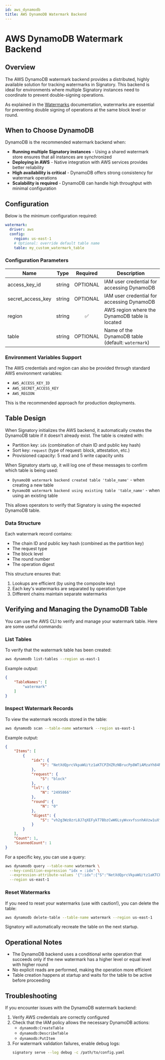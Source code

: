 ```yaml
---
id: aws_dynamodb
title: AWS DynamoDB Watermark Backend
---
```


# AWS DynamoDB Watermark Backend

## Overview

The AWS DynamoDB watermark backend provides a distributed, highly available solution for tracking watermarks in Signatory. This backend is ideal for environments where multiple Signatory instances need to coordinate to prevent double-signing operations.

As explained in the [Watermarks](./watermarks.md) documentation, watermarks are essential for preventing double signing of operations at the same block level or round.

## When to Choose DynamoDB

DynamoDB is the recommended watermark backend when:

- **Running multiple Signatory instances** - Using a shared watermark store ensures that all instances are synchronized
- **Deploying in AWS** - Native integration with AWS services provides better reliability
- **High availability is critical** - DynamoDB offers strong consistency for watermark operations
- **Scalability is required** - DynamoDB can handle high throughput with minimal configuration

## Configuration

Below is the minimum configuration required:

```yaml
watermark:
  driver: aws
  config:
    region: us-east-1
    # Optional: override default table name
    table: my_custom_watermark_table
```

### Configuration Parameters

| Name              | Type   | Required | Description                                                         |
|-------------------|--------|:--------:|---------------------------------------------------------------------|
| access_key_id     | string | OPTIONAL | IAM user credential for accessing DynamoDB                          |
| secret_access_key | string | OPTIONAL | IAM user credential for accessing DynamoDB                          |
| region            | string | ✅       | AWS region where the DynamoDB table is located                      |
| table             | string | OPTIONAL | Name of the DynamoDB table (default: `watermark`)                   |

### Environment Variables Support

The AWS credentials and region can also be provided through standard AWS environment variables:

- `AWS_ACCESS_KEY_ID`
- `AWS_SECRET_ACCESS_KEY`
- `AWS_REGION`

This is the recommended approach for production deployments.

## Table Design

When Signatory initializes the AWS backend, it automatically creates the DynamoDB table if it doesn't already exist. The table is created with:

- Partition key: `idx` (combination of chain ID and public key hash)
- Sort key: `request` (type of request: block, attestation, etc.)
- Provisioned capacity: 5 read and 5 write capacity units

When Signatory starts up, it will log one of these messages to confirm which table is being used:
- `DynamoDB watermark backend created table 'table_name'` - when creating a new table
- `DynamoDB watermark backend using existing table 'table_name'` - when using an existing table

This allows operators to verify that Signatory is using the expected DynamoDB table.

### Data Structure

Each watermark record contains:
- The chain ID and public key hash (combined as the partition key)
- The request type
- The block level
- The round number
- The operation digest

This structure ensures that:
1. Lookups are efficient (by using the composite key)
2. Each key's watermarks are separated by operation type
3. Different chains maintain separate watermarks

## Verifying and Managing the DynamoDB Table

You can use the AWS CLI to verify and manage your watermark table. Here are some useful commands:

### List Tables

To verify that the watermark table has been created:

```bash
aws dynamodb list-tables --region us-east-1
```

Example output:
```json
{
    "TableNames": [
        "watermark"
    ]
}
```

### Inspect Watermark Records

To view the watermark records stored in the table:

```bash
aws dynamodb scan --table-name watermark --region us-east-1
```

Example output:
```json
{
    "Items": [
        {
            "idx": {
                "S": "NetXdQprcVkpaWU/tz1aKTCPZHZRzNBrucPp8WTiAMzaYh84NZkC"
            },
            "request": {
                "S": "block"
            },
            "lvl": {
                "N": "2495866"
            },
            "round": {
                "N": "0"
            },
            "digest": {
                "S": "vh2g3Wz8zrL8J7qXEFykT7BbzCwW6LsyWvxvfssnhAVzw1uXfCJf"
            }
        }
    ],
    "Count": 1,
    "ScannedCount": 1
}
```

For a specific key, you can use a query:

```bash
aws dynamodb query --table-name watermark \
  --key-condition-expression "idx = :idx" \
  --expression-attribute-values '{":idx":{"S":"NetXdQprcVkpaWU/tz1aKTCPZHZRzNBrucPp8WTiAMzaYh84NZkC"}}' \
  --region us-east-1
```

### Reset Watermarks

If you need to reset your watermarks (use with caution!), you can delete the table:

```bash
aws dynamodb delete-table --table-name watermark --region us-east-1
```

Signatory will automatically recreate the table on the next startup.

## Operational Notes

- The DynamoDB backend uses a conditional write operation that succeeds only if the new watermark has a higher level or equal level with higher round
- No explicit reads are performed, making the operation more efficient
- Table creation happens at startup and waits for the table to be active before proceeding

## Troubleshooting

If you encounter issues with the DynamoDB watermark backend:

1. Verify AWS credentials are correctly configured
2. Check that the IAM policy allows the necessary DynamoDB actions:
   - `dynamodb:CreateTable`
   - `dynamodb:DescribeTable`
   - `dynamodb:PutItem`
3. For watermark validation failures, enable debug logs:
   ```bash
   signatory serve --log debug -c /path/to/config.yaml
   ```
